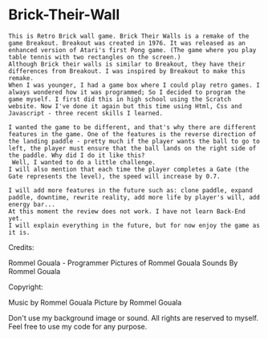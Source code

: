 # Brick-Their-Wall
    This is Retro Brick wall game. Brick Their Walls is a remake of the game Breakout. Breakout was created in 1976. It was released as an enhanced version of Atari's first Pong game. (The game where you play table tennis with two rectangles on the screen.)
    Although Brick their walls is similar to Breakout, they have their differences from Breakout. I was inspired by Breakout to make this remake.
    When I was younger, I had a game box where I could play retro games. I always wondered how it was programmed; So I decided to program the game myself. I first did this in high school using the Scratch website. Now I've done it again but this time using Html, Css and Javascript - three recent skills I learned.

    I wanted the game to be different, and that's why there are different features in the game. One of the features is the reverse direction of the landing paddle - pretty much if the player wants the ball to go to left, the player must ensure that the ball lands on the right side of the paddle. Why did I do it like this?
     Well, I wanted to do a little challenge.
    I will also mention that each time the player completes a Gate (the Gate represents the level), the speed will increase by 0.7.

    I will add more features in the future such as: clone paddle, expand paddle, downtime, rewrite reality, add more life by player's will, add energy bar...
    At this moment the review does not work. I have not learn Back-End yet.
    I will explain everything in the future, but for now enjoy the game as it is. 








Credits:

Rommel Gouala - Programmer
Pictures of Rommel Gouala
Sounds By Rommel Gouala


Copyright:

Music by Rommel Gouala
Picture by Rommel Gouala

Don't use my background image or sound. All rights are reserved to myself. Feel free to use my code for any purpose.